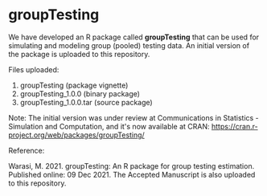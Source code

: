 # groupTesting

We have developed an R package called **groupTesting** that can be used for simulating and modeling group (pooled) testing data. An initial version of the package is uploaded to this repository. 

Files uploaded:
1.	groupTesting (package vignette)
2.	groupTesting_1.0.0  (binary package)
3.	groupTesting_1.0.0.tar  (source package)

Note: The initial version was under review at Communications in Statistics - Simulation and Computation, and it's now available at CRAN: https://cran.r-project.org/web/packages/groupTesting/

Reference:

Warasi, M. 2021. groupTesting: An R package for group testing estimation. Published online: 09 Dec 2021. The Accepted Manuscript is also uploaded to this repository.


